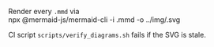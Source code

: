 Render every `.mmd` via  
npx @mermaid-js/mermaid-cli -i <file>.mmd -o ../img/<file>.svg  

CI script `scripts/verify_diagrams.sh` fails if the SVG is stale.
